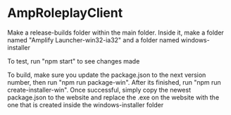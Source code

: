 # AmpRoleplayClient


Make a release-builds folder within the main folder. Inside it, make a folder named "Amplify Launcher-win32-ia32" and a folder named windows-installer

To test, run "npm start" to see changes made

To build, make sure you update the package.json to the next version number, then run "npm run package-win". After its finished, run "npm run create-installer-win". Once successful, simply copy the newest package.json to the website and replace the .exe on the website with the one that is created inside the windows-installer folder